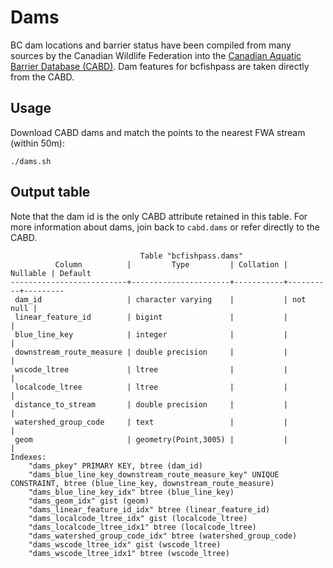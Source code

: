 # Dams

BC dam locations and barrier status have been compiled from many sources by the Canadian Wildlife Federation into the [Canadian Aquatic Barrier Database (CABD)](https://cabd-docs.netlify.app/index.html). Dam features for bcfishpass are taken directly from the CABD.


## Usage

Download CABD dams and match the points to the nearest FWA stream (within 50m):

    ./dams.sh

## Output table

Note that the dam id is the only CABD attribute retained in this table. For more information about dams, join back to `cabd.dams` or refer directly to the CABD.

                                 Table "bcfishpass.dams"
              Column          |         Type         | Collation | Nullable | Default
    --------------------------+----------------------+-----------+----------+---------
     dam_id                   | character varying    |           | not null |
     linear_feature_id        | bigint               |           |          |
     blue_line_key            | integer              |           |          |
     downstream_route_measure | double precision     |           |          |
     wscode_ltree             | ltree                |           |          |
     localcode_ltree          | ltree                |           |          |
     distance_to_stream       | double precision     |           |          |
     watershed_group_code     | text                 |           |          |
     geom                     | geometry(Point,3005) |           |          |
    Indexes:
        "dams_pkey" PRIMARY KEY, btree (dam_id)
        "dams_blue_line_key_downstream_route_measure_key" UNIQUE CONSTRAINT, btree (blue_line_key, downstream_route_measure)
        "dams_blue_line_key_idx" btree (blue_line_key)
        "dams_geom_idx" gist (geom)
        "dams_linear_feature_id_idx" btree (linear_feature_id)
        "dams_localcode_ltree_idx" gist (localcode_ltree)
        "dams_localcode_ltree_idx1" btree (localcode_ltree)
        "dams_watershed_group_code_idx" btree (watershed_group_code)
        "dams_wscode_ltree_idx" gist (wscode_ltree)
        "dams_wscode_ltree_idx1" btree (wscode_ltree)